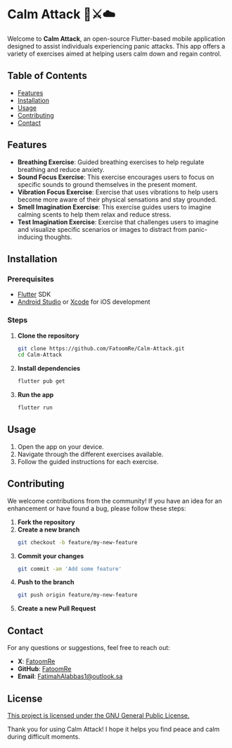 # Calm Attack 👾⚔️☁️

Welcome to **Calm Attack**, an open-source Flutter-based mobile application designed to assist individuals experiencing panic attacks. This app offers a variety of exercises aimed at helping users calm down and regain control.
## Table of Contents

- [Features](#features)
- [Installation](#installation)
- [Usage](#usage)
- [Contributing](#contributing)
- [Contact](#contact)

## Features

- **Breathing Exercise**: Guided breathing exercises to help regulate breathing and reduce anxiety.
- **Sound Focus Exercise**: This exercise encourages users to focus on specific sounds to ground themselves in the present moment.
- **Vibration Focus Exercise**: Exercise that uses vibrations to help users become more aware of their physical sensations and stay grounded.
- **Smell Imagination Exercise**:  This exercise guides users to imagine calming scents to help them relax and reduce stress.
- **Test Imagination Exercise**: Exercise that challenges users to imagine and visualize specific scenarios or images to distract from panic-inducing thoughts.

## Installation

### Prerequisites

- [Flutter](https://flutter.dev/docs/get-started/install) SDK
- [Android Studio](https://developer.android.com/studio) or [Xcode](https://developer.apple.com/xcode/) for iOS development

### Steps

1. **Clone the repository**
    ```sh
    git clone https://github.com/FatoomRe/Calm-Attack.git
    cd Calm-Attack
    ```

2. **Install dependencies**
    ```sh
    flutter pub get
    ```

3. **Run the app**
    ```sh
    flutter run
    ```

## Usage

1. Open the app on your device.
2. Navigate through the different exercises available.
3. Follow the guided instructions for each exercise.

## Contributing

We welcome contributions from the community! If you have an idea for an enhancement or have found a bug, please follow these steps:

1. **Fork the repository**
2. **Create a new branch**
    ```sh
    git checkout -b feature/my-new-feature
    ```
3. **Commit your changes**
    ```sh
    git commit -am 'Add some feature'
    ```
4. **Push to the branch**
    ```sh
    git push origin feature/my-new-feature
    ```
5. **Create a new Pull Request**


## Contact

For any questions or suggestions, feel free to reach out:

- **X**: [FatoomRe](https://x.com/FatoomRe)
- **GitHub**: [FatoomRe](https://github.com/FatoomRe)
- **Email**: [FatimahAlabbas1@outlook.sa](mailto:FatimahAlabbas1@outlook.sa)


## License

[This project is licensed under the GNU General Public License.](LICENSE.txt)

Thank you for using Calm Attack! I hope it helps you find peace and calm during difficult moments.
